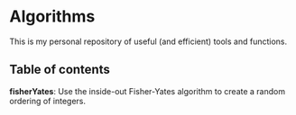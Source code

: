 # Algorithms

This is my personal repository of useful (and efficient) tools and functions.

## Table of contents

**fisherYates**: Use the inside-out Fisher-Yates algorithm to create a random ordering of integers.
